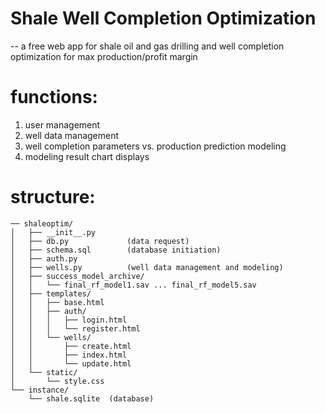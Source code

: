 
# Shale Well Completion Optimization
-- a free web app for shale oil and gas drilling and well completion optimization for max production/profit margin

# functions:
  1. user management
  2. well data management
  3. well completion parameters vs. production prediction modeling
  4. modeling result chart displays

# structure:

```
── shaleoptim/
│   ├── __init__.py
│   ├── db.py             (data request)
│   ├── schema.sql        (database initiation)
│   ├── auth.py
│   ├── wells.py          (well data management and modeling)
│   ├── success_model_archive/
│   │   └── final_rf_model1.sav ... final_rf_model5.sav
│   ├── templates/
│   │   ├── base.html
│   │   ├── auth/
│   │   │   ├── login.html
│   │   │   └── register.html
│   │   └── wells/
│   │       ├── create.html
│   │       ├── index.html
│   │       └── update.html
│   └── static/
│       └── style.css
└── instance/     
    └── shale.sqlite  (database)     
```       
